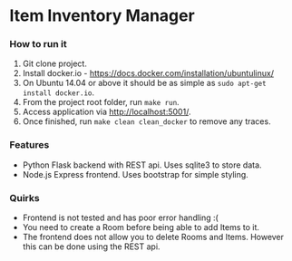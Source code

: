 Item Inventory Manager
======================

### How to run it
1. Git clone project.
2. Install docker.io - https://docs.docker.com/installation/ubuntulinux/
  1. On Ubuntu 14.04 or above it should be as simple as ```sudo apt-get install docker.io```.
3. From the project root folder, run ```make run```.
4. Access application via [http://localhost:5001/]().
5. Once finished, run ```make clean clean_docker``` to remove any traces.

### Features
- Python Flask backend with REST api. Uses sqlite3 to store data.
- Node.js Express frontend. Uses bootstrap for simple styling.

### Quirks
- Frontend is not tested and has poor error handling :(
- You need to create a Room before being able to add Items to it.
- The frontend does not allow you to delete Rooms and Items. However this can be done using the REST api.
